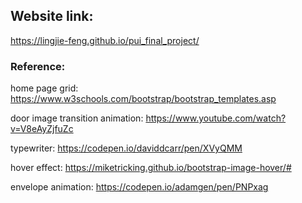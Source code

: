 ## Website link: 

https://lingjie-feng.github.io/pui_final_project/


### Reference: 

home page grid: https://www.w3schools.com/bootstrap/bootstrap_templates.asp

door image transition animation: https://www.youtube.com/watch?v=V8eAyZjfuZc

typewriter: https://codepen.io/daviddcarr/pen/XVyQMM

hover effect: https://miketricking.github.io/bootstrap-image-hover/#

envelope animation: https://codepen.io/adamgen/pen/PNPxag
